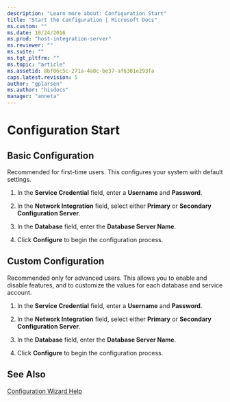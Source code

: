```yaml
---
description: "Learn more about: Configuration Start"
title: "Start the Configuration | Microsoft Docs"
ms.custom: ""
ms.date: 10/24/2016
ms.prod: "host-integration-server"
ms.reviewer: ""
ms.suite: ""
ms.tgt_pltfrm: ""
ms.topic: "article"
ms.assetid: 8bf06c5c-271a-4a8c-be37-af6301e293fa
caps.latest.revision: 5
author: "gplarsen"
ms.author: "hisdocs"
manager: "anneta"
---
```

# Configuration Start
  
## Basic Configuration
 Recommended for first-time users. This configures your system with default settings.  
  
1.  In the **Service Credential** field, enter a **Username** and **Password**.  

1.  In the **Network Integration** field, select either **Primary** or **Secondary Configuration Server**.  

1.  In the **Database** field, enter the **Database Server Name**.  

1.  Click **Configure** to begin the configuration process.  
  
## Custom Configuration
 Recommended only for advanced users. This allows you to enable and disable features, and to customize the values for each database and service account.  
  
1.  In the **Service Credential** field, enter a **Username** and **Password**.  

1.  In the **Network Integration** field, select either **Primary** or **Secondary Configuration Server**.  

1.  In the **Database** field, enter the **Database Server Name**.  

1.  Click **Configure** to begin the configuration process.  
  
## See Also  
 [Configuration Wizard Help](../install-and-config-guides/configuration-wizard-help2.md)
